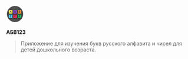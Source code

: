 
![](https://github.com/aldk50/Abv123/blob/master/Abv123/Abv123.Android/Resources/mipmap-mdpi/icon.png?raw=true)

**АБВ123**

> Приложение для изучения букв русского алфавита и чисел для детей  дошкольного возраста.
